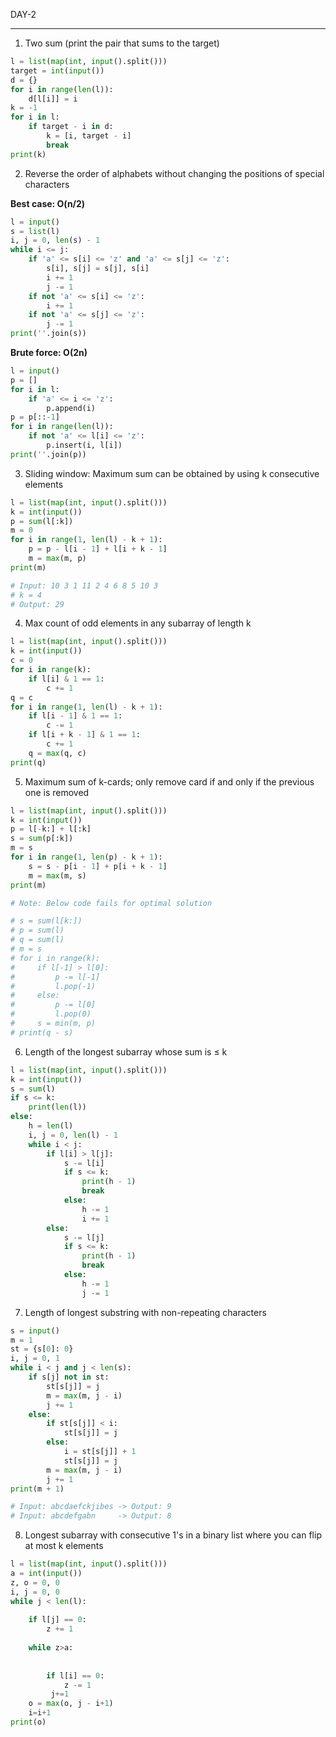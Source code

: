 DAY-2  
___________________________________________________________________

1) Two sum (print the pair that sums to the target)

```python
l = list(map(int, input().split()))
target = int(input())
d = {}
for i in range(len(l)):
    d[l[i]] = i
k = -1
for i in l:
    if target - i in d:
        k = [i, target - i]
        break
print(k)
```

2) Reverse the order of alphabets without changing the positions of special characters

**Best case: O(n/2)**

```python
l = input()
s = list(l)
i, j = 0, len(s) - 1
while i <= j:
    if 'a' <= s[i] <= 'z' and 'a' <= s[j] <= 'z':
        s[i], s[j] = s[j], s[i]
        i += 1
        j -= 1
    if not 'a' <= s[i] <= 'z':
        i += 1
    if not 'a' <= s[j] <= 'z':
        j -= 1
print(''.join(s))
```

**Brute force: O(2n)**

```python
l = input()
p = []
for i in l:
    if 'a' <= i <= 'z':
        p.append(i)
p = p[::-1]
for i in range(len(l)):
    if not 'a' <= l[i] <= 'z':
        p.insert(i, l[i])
print(''.join(p))
```

3) Sliding window: Maximum sum can be obtained by using k consecutive elements

```python
l = list(map(int, input().split()))
k = int(input())
p = sum(l[:k])
m = 0
for i in range(1, len(l) - k + 1):
    p = p - l[i - 1] + l[i + k - 1]
    m = max(m, p)
print(m)

# Input: 10 3 1 11 2 4 6 8 5 10 3
# k = 4
# Output: 29
```

4) Max count of odd elements in any subarray of length k

```python
l = list(map(int, input().split()))
k = int(input())
c = 0
for i in range(k):
    if l[i] & 1 == 1:
        c += 1
q = c
for i in range(1, len(l) - k + 1):
    if l[i - 1] & 1 == 1:
        c -= 1
    if l[i + k - 1] & 1 == 1:
        c += 1
    q = max(q, c)
print(q)
```

5) Maximum sum of k-cards; only remove card if and only if the previous one is removed

```python
l = list(map(int, input().split()))
k = int(input())
p = l[-k:] + l[:k]
s = sum(p[:k])
m = s
for i in range(1, len(p) - k + 1):
    s = s - p[i - 1] + p[i + k - 1]
    m = max(m, s)
print(m)

# Note: Below code fails for optimal solution

# s = sum(l[k:])
# p = sum(l)
# q = sum(l)
# m = s
# for i in range(k):
#     if l[-1] > l[0]:
#         p -= l[-1]
#         l.pop(-1)
#     else:
#         p -= l[0]
#         l.pop(0)
#     s = min(m, p)
# print(q - s)
```

6) Length of the longest subarray whose sum is ≤ k

```python
l = list(map(int, input().split()))
k = int(input())
s = sum(l)
if s <= k:
    print(len(l))
else:
    h = len(l)
    i, j = 0, len(l) - 1
    while i < j:
        if l[i] > l[j]:
            s -= l[i]
            if s <= k:
                print(h - 1)
                break
            else:
                h -= 1
                i += 1
        else:
            s -= l[j]
            if s <= k:
                print(h - 1)
                break
            else:
                h -= 1
                j -= 1
```

7) Length of longest substring with non-repeating characters

```python
s = input()
m = 1
st = {s[0]: 0}
i, j = 0, 1
while i < j and j < len(s):
    if s[j] not in st:
        st[s[j]] = j
        m = max(m, j - i)
        j += 1
    else:
        if st[s[j]] < i:
            st[s[j]] = j
        else:
            i = st[s[j]] + 1
            st[s[j]] = j
        m = max(m, j - i)
        j += 1
print(m + 1)

# Input: abcdaefckjibes -> Output: 9
# Input: abcdefgabn     -> Output: 8
```

8) Longest subarray with consecutive 1's in a binary list where you can flip at most k elements

```python
l = list(map(int, input().split()))
a = int(input())
z, o = 0, 0
i, j = 0, 0
while j < len(l):
    
    if l[j] == 0:
        z += 1
       
    while z>a:
        
   
        if l[i] == 0:
            z -= 1
         j+=1
    o = max(o, j - i+1)
    i=i+1
print(o)
```
